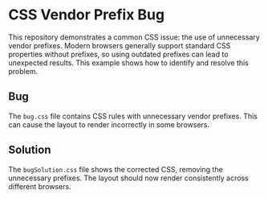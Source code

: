 # CSS Vendor Prefix Bug

This repository demonstrates a common CSS issue: the use of unnecessary vendor prefixes.  Modern browsers generally support standard CSS properties without prefixes, so using outdated prefixes can lead to unexpected results. This example shows how to identify and resolve this problem.

## Bug

The `bug.css` file contains CSS rules with unnecessary vendor prefixes.  This can cause the layout to render incorrectly in some browsers.

## Solution

The `bugSolution.css` file shows the corrected CSS, removing the unnecessary prefixes. The layout should now render consistently across different browsers.
